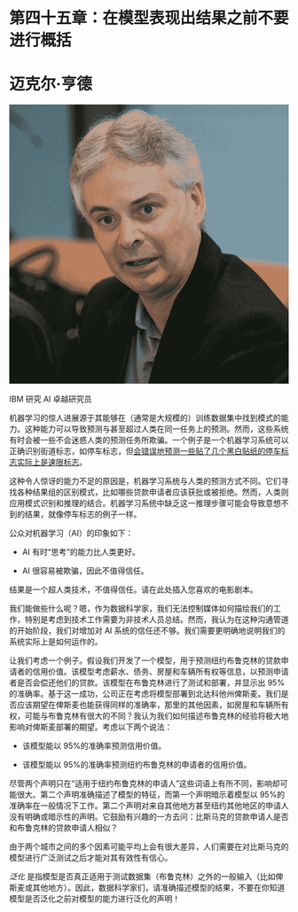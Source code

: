 # 第四十五章：在模型表现出结果之前不要进行概括

# 迈克尔·亨德

![](img/Michael_Hind.png)

IBM 研究 AI 卓越研究员

机器学习的惊人进展源于其能够在（通常是大规模的）训练数据集中找到模式的能力。这种能力可以导致预测与甚至超过人类在同一任务上的预测。然而，这些系统有时会被一些不会迷惑人类的预测任务所欺骗。一个例子是一个机器学习系统可以正确识别街道标志，如停车标志，但[会错误地预测一些贴了几个黑白贴纸的停车标志实际上是速限标志](https://arxiv.org/pdf/1707.08945.pdf)。

这种令人惊讶的能力不足的原因是，机器学习系统与人类的预测方式不同。它们寻找各种结果组的区别模式，比如哪些贷款申请者应该获批或被拒绝。然而，人类则应用模式识别和推理的结合。机器学习系统中缺乏这一推理步骤可能会导致意想不到的结果，就像停车标志的例子一样。

公众对机器学习（AI）的印象如下：

+   AI 有时“思考”的能力比人类更好。

+   AI 很容易被欺骗，因此不值得信任。

结果是一个超人类技术，不值得信任。请在此处插入您喜欢的电影剧本。

我们能做些什么呢？嗯，作为数据科学家，我们无法控制媒体如何描绘我们的工作，特别是考虑到技术工作需要为非技术人员总结。然而，我认为在这种沟通管道的开始阶段，我们对增加对 AI 系统的信任还不够。我们需要更明确地说明我们的系统实际上是如何运作的。

让我们考虑一个例子。假设我们开发了一个模型，用于预测纽约布鲁克林的贷款申请者的信用价值。该模型考虑薪水、债务、房屋和车辆所有权等信息，以预测申请者是否会偿还他们的贷款。该模型在布鲁克林进行了测试和部署，并显示出 95%的准确率。基于这一成功，公司正在考虑将模型部署到北达科他州俾斯麦。我们是否应该期望在俾斯麦也能获得同样的准确率，那里的其他因素，如房屋和车辆所有权，可能与布鲁克林有很大的不同？我认为我们如何描述布鲁克林的经验将极大地影响对俾斯麦部署的期望。考虑以下两个说法：

+   该模型能以 95%的准确率预测信用价值。

+   该模型能以 95%的准确率预测纽约布鲁克林的申请者的信用价值。

尽管两个声明只在“适用于纽约布鲁克林的申请人”这些词语上有所不同，影响却可能很大。第二个声明准确描述了模型的特征，而第一个声明暗示着模型以 95%的准确率在一般情况下工作。第二个声明对来自其他地方甚至纽约其他地区的申请人没有明确或暗示性的声明。它鼓励有兴趣的一方去问：比斯马克的贷款申请人是否和布鲁克林的贷款申请人相似？

由于两个城市之间的多个因素可能平均上会有很大差异，人们需要在对比斯马克的模型进行广泛测试之后才能对其有效性有信心。

*泛化* 是指模型是否真正适用于测试数据集（布鲁克林）之外的一般输入（比如俾斯麦或其他地方）。因此，数据科学家们，请准确描述模型的结果，不要在你知道模型是否泛化之前对模型的能力进行泛化的声明！
